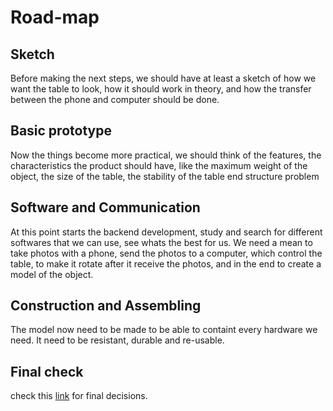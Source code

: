# Road-map

## Sketch
Before making the next steps, we should have at least a sketch of how we want the table to look, how it should work in theory, and how the transfer between the phone and computer should be done.

## Basic prototype
Now the things become more practical, we should think of the features, the characteristics the product should have, like the maximum weight of the object, the size of the table, the stability of the table end structure problem

## Software and Communication
At this point starts the backend development, study and search for different softwares that we can use, see whats the best for us.
We need a mean to take photos with a phone, send the photos to a computer, which control the table, to make it rotate after it receive the photos, and in the end to create a model of the object.

## Construction and Assembling
The model now need to be made to be able to containt every hardware we need.
It need to be resistant, durable and re-usable.

## Final check
check this [link](https://rams-foundation.org/foundation/design-comprehension/theses) for final decisions.

